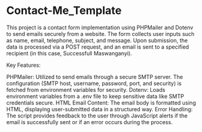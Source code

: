 # Contact-Me_Template

This project is a contact form implementation using PHPMailer and Dotenv to send emails securely from a website. The form collects user inputs such as name, email, telephone, subject, and message. Upon submission, the data is processed via a POST request, and an email is sent to a specified recipient (in this case, Successfull Maswanganyi).

Key Features:

PHPMailer: Utilized to send emails through a secure SMTP server. The configuration (SMTP host, username, password, port, and security) is fetched from environment variables for security. Dotenv: Loads environment variables from a .env file to keep sensitive data like SMTP credentials secure. HTML Email Content: The email body is formatted using HTML, displaying user-submitted data in a structured way. Error Handling: The script provides feedback to the user through JavaScript alerts if the email is successfully sent or if an error occurs during the process.
